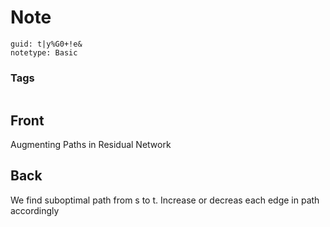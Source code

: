 # Note
```
guid: t|y%G0+!e&
notetype: Basic
```

### Tags
```
```

## Front
Augmenting Paths in Residual Network

## Back
We find suboptimal path from s to t. 
Increase or decreas each edge in path accordingly

